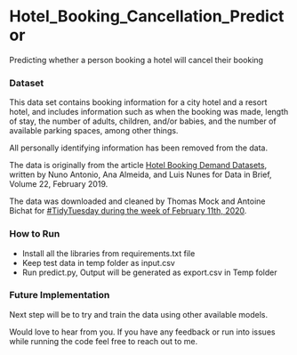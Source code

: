 # Hotel_Booking_Cancellation_Predictor
Predicting whether a person booking a hotel will cancel their booking

### Dataset
This data set contains booking information for a city hotel and a resort hotel, and includes information such as when the booking was made, length of stay, the number of adults, children, and/or babies, and the number of available parking spaces, among other things.

All personally identifying information has been removed from the data.

The data is originally from the article [Hotel Booking Demand Datasets](https://www.sciencedirect.com/science/article/pii/S2352340918315191), written by Nuno Antonio, Ana Almeida, and Luis Nunes for Data in Brief, Volume 22, February 2019.

The data was downloaded and cleaned by Thomas Mock and Antoine Bichat for [#TidyTuesday during the week of February 11th, 2020](https://github.com/rfordatascience/tidytuesday/blob/master/data/2020/2020-02-11/readme.md).

### How to Run
* Install all the libraries from requirements.txt file
* Keep test data in temp folder as input.csv
* Run predict.py,  Output will be generated as export.csv in Temp folder

### Future Implementation
Next step will be to try and train the data using other available models.


Would love to hear from you. If you have any feedback or run into issues while running the code feel free to reach out to me.
